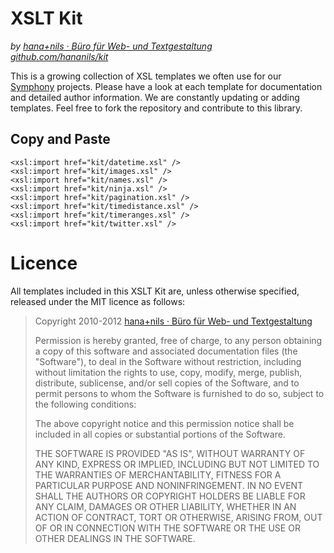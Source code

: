 # XSLT Kit

_by [hana+nils · Büro für Web- und Textgestaltung](http://hananils.de)_  
_[github.com/hananils/kit](https://github.com/hananils/kit)_

This is a growing collection of XSL templates we often use for our [Symphony](http://getsymphony.com) projects. Please have a look at each template for documentation and detailed author information. We are constantly updating or adding templates. Feel free to fork the repository and contribute to this library.

## Copy and Paste

	<xsl:import href="kit/datetime.xsl" />
	<xsl:import href="kit/images.xsl" />
	<xsl:import href="kit/names.xsl" />
	<xsl:import href="kit/ninja.xsl" />
	<xsl:import href="kit/pagination.xsl" />
	<xsl:import href="kit/timedistance.xsl" />
	<xsl:import href="kit/timeranges.xsl" />
	<xsl:import href="kit/twitter.xsl" />

# Licence

All templates included in this XSLT Kit are, unless otherwise specified, released under the MIT licence as follows:

> Copyright 2010-2012 [hana+nils · Büro für Web- und Textgestaltung](http://hananils.de)
>
> Permission is hereby granted, free of charge, to any person obtaining a copy of this software and associated documentation files (the "Software"), to deal in the Software without restriction, including without limitation the rights to use, copy, modify, merge, publish, distribute, sublicense, and/or sell copies of the Software, and to permit persons to whom the Software is furnished to do so, subject to the following conditions:
>
> The above copyright notice and this permission notice shall be included in
all copies or substantial portions of the Software.
>
> THE SOFTWARE IS PROVIDED "AS IS", WITHOUT WARRANTY OF ANY KIND, EXPRESS OR IMPLIED, INCLUDING BUT NOT LIMITED TO THE WARRANTIES OF MERCHANTABILITY, FITNESS FOR A PARTICULAR PURPOSE AND NONINFRINGEMENT. IN NO EVENT SHALL THE AUTHORS OR COPYRIGHT HOLDERS BE LIABLE FOR ANY CLAIM, DAMAGES OR OTHER LIABILITY, WHETHER IN AN ACTION OF CONTRACT, TORT OR OTHERWISE, ARISING FROM, OUT OF OR IN CONNECTION WITH THE SOFTWARE OR THE USE OR OTHER DEALINGS IN THE SOFTWARE.
